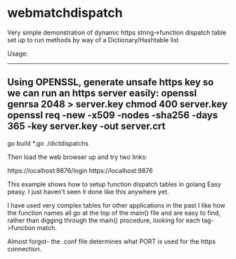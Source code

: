 # webmatchdispatch
Very simple demonstration of dynamic https string->function dispatch table set up to run methods by way of a Dictionary/Hashtable list

Usage:

------------------
Using OPENSSL, generate unsafe https key so we can run an https server easily:
openssl genrsa 2048 > server.key
chmod 400 server.key
openssl req -new -x509 -nodes -sha256 -days 365 -key server.key -out server.crt
-------------------
go build *.go
./dictdispatchs  

Then load the web browser up and try two links:

https://localhost:9876/login
https://localhost:9876

This example shows how to setup function dispatch tables in golang
Easy peasy.  I just haven't seen it done like this anywhere yet.

I have used very complex tables for other applications in the past I like how the function names all go at the top of the main() file and are easy to find, rather than digging through the main() procedure, looking for each tag->function match.

Almost forgot- the .conf file determines what PORT is used for the https connection.
